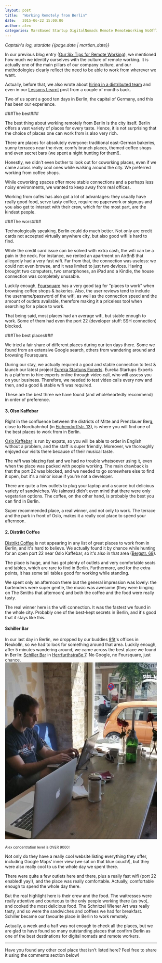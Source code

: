 ```yaml
---
layout: post
title:  "Working Remotely from Berlin"
date:   2015-06-22 15:00:00
author: alex
categories: MarsBased Startup DigitalNomads Remote RemoteWorking NoOffice DistributedTeam CompanyCulture Business Berlin Germany Deutschland
---
```


*Captain's log, stardate {{page.date | martian_date}}*

In our previous blog entry (<a href="https://marsbased.com/blog/2015/06/15/Six-Tips-for-Remote-Working/" title="Our Six Tips for Remote Working" target="_blank">Our Six Tips for Remote Working</a>), we mentioned how much we identify ourselves with the culture of remote working. It is actually one of the main pillars of our company culture, and our methodologies clearly reflect the need to be able to work from wherever we want.

Actually, before that, we also wrote about <a href="https://marsbased.com/blog/2014/10/25/Dealing-With-Your-First-Hire-In-A-Distributed-Team/" title="Hiring in a distributed team" target="_blank">hiring in a distributed team</a> and even in our <a href="https://marsbased.com/blog/2015/04/13/Lessons-Learned-One-Year-Running-Our-Own-Business/" title="Lessons Learnt at MarsBased in our first year" target="_blank">Lessons Learnt</a> post from a couple of months back.

Two of us spent a good ten days in Berlin, the capital of Germany, and this has been our experience.

<!--more-->

###The best###

The best thing about working remotely from Berlin is the city itself. Berlin offers a vast variety of places for every taste. Hence, it is not surprising that the choice of places one can work from is also very rich.

There are places for absolutely everyone: traditional east-German bakeries, sunny terraces near the river, comfy brunch places, themed coffee shops and even secret bars (we spent a night hunting for them!).

Honestly, we didn't even bother to look out for coworking places, even if we came across really cool ones while walking around the city. We preferred working from coffee shops.

While coworking spaces offer more stable connections and a perhaps less noisy environments, we wanted to keep away from real offices.

Working from cafés has also got a lot of advantages: they usually have really good food, serve tasty coffee, require no paperwork or signups and you also get to interact with their crew, which for the most part, are the kindest people.

###The worst###

Technologically speaking, Berlin could do much better. Not only are credit cards not accepted virtually anywhere city, but also good wifi is hard to find.

While the credit card issue can be solved with extra cash, the wifi can be a pain in the neck. For instance, we rented an apartment on AirBnB that allegedly had a very fast wifi. Far from that, the connection was useless: we could not even browse, and it was limited to just two devices. Having brought two computers, two smartphones, an iPad and a Kindle, the house connection was completely unusable.

Luckily enough, <a href="http://www.foursquare.com" title="Foursquare" target="_blank">Foursquare</a> has a very good tag for "places to work" when browsing coffee shops & bakeries. Also, the user reviews tend to include the username/password of the wifi, as well as the connection speed and the amount of outlets available, therefore making it a priceless tool when searching for a place to work.

That being said, most places had an average wifi, but stable enough to work. Some of them had even the port 22 (developer stuff: SSH connection) blocked.

###The best places###

We tried a fair share of different places during our ten days there. Some we found from an extensive Google search, others from wandering around and browsing Foursquare.

During our stay, we actually required a good and stable connection to test & launch our latest project <a href="http://www.eureka-experts.com" title="Eureka Startups Experts" target="_blank" rel="nofollow">Eureka Startups Experts</a>. Eureka Startups Experts is a platform to hire experts online through video call, who will assess you on your business. Therefore, we needed to test video calls every now and then, and a good & stable wifi was required.

These are the best three we have found (and wholeheartedly recommend) in order of preference.

<h4>3. Olso Kaffebar</h4>
Right in the confluence between the districts of Mitte and Prenzlauer Berg, close to Nordbahnhof (in <a href="http://www.oslokaffebar.com/contact/" title="Oslo Kaffebar" target="_blank" rel="nofollow">Eichendorffstr. 13</a>), is where you will find one of the best places to work from in Berlin.

<a href="http://www.oslokaffebar.com/" title="Oslo Kaffebar" target="_blank" rel="nofollow">Oslo Kaffebar</a> is run by expats, so you will be able to order in English without a problem, and the staff is super friendly. Moreover, we thoroughly enjoyed our visits there because of their musical taste.

The wifi was blazing fast and we had no trouble whatsoever using it, even when the place was packed with people working. The main drawback is that the port 22 was blocked, and we needed to go somewhere else to find it open, but it's a minor issue if you're not a developer.

There are quite a few outlets to plug your laptop and a scarce but delicious variety of sandwiches. We (almost) didn't even mind that there were only vegetarian options. The coffee, on the other hand, is probably the best you can find in Berlin.

Super recommended place, a real winner, and not only to work. The terrace and the park in front of Oslo, makes it a really cool place to spend your afternoon.

<h4>2. Distrikt Coffee</h4>
<a href="http://distriktcoffee.de/" target="Distrikt Coffee" target="_blank" rel="nofollow">Distrikt Coffee</a> is not appearing in any list of great places to work from in Berlin, and it's hard to believe. We actually found it by chance while hunting for an open port 22 near Oslo Kaffebar, so it's also in that area (<a href="http://www.yelp.com/map/distrikt-coffee-berlin-3" target="Distrikt Coffee" target="_blank">Bergstr. 68</a>).

The place is huge, and has got plenty of outlets and very comfortable seats and tables, which are rare to find in Berlin. Furthermore, and for the extra points, it has some tall tables good for working while standing.

We spent only an afternoon there but the general impression was lovely: the bartenders were super gentle, the music was awesome (they were binging on The Smiths that afternoon) and both the coffee and the food were really tasty.

The real winner here is the wifi connection. It was the fastest we found in the whole city. Probably one of the best-kept secrets in Berlin, and it's good that it stays like this.

<h4>Schiller Bar</h4>
In our last day in Berlin, we dropped by our buddies <a href="http://www.8fit.com" title="8fit" target="_blank" rel="nofollow">8fit</a>'s offices in Neukolln, so we had to look for something around that area. Luckily enough, after 5 minutes wandering around, we came across the best place we found in Berlin: <a href="http://www.schillerbar.com/" title="Schiller Bar" target="_blank" rel="nofollow">Schiller Bar</a> in <a href="https://www.google.com/maps/place/Herrfurthstra%C3%9Fe+7,+12049+Berlin,+Germany/data=!4m2!3m1!1s0x47a84fbe714be28b:0x427e4d39b72f0eee?sa=X&ved=0ahUKEwjbnOjvuvXJAhWC1RoKHbrUDmkQ8gEIHDAA" title="Schiller Bar" target="_blank">Herrfurthstraße 7</a>. No Google, no Foursquare, just chance.

<img src="/images/blog/post21.jpg" alt="Àlex working in Schiller Bar" title="Àlex working in Schiller Bar" class="img-center img-rounded img-responsive" />
<p class="text-center img-footer"><small>Àlex concentration level is OVER 9000!</small></p>

Not only do they have a really cool website listing everything they offer, including Google Maps' inner view (we sat on that blue couch!), but they were also really cool to us the whole day we spent there.

There were quite a few outlets here and there, plus a really fast wifi (port 22 enabled! yay!), and the place was really comfortable. Actually, comfortable enough to spend the whole day there.

But the real highlight here is their crew and the food. The waitresses were really attentive and courteous to the only people working there (us two), and cooked the most delicious food. The Schnitzel Wiener Art was really tasty, and so were the sandwiches and coffees we had for breakfast. Schiller became our favourite place in Berlin to work remotely.

Actually, a week and a half was not enough to check all the places, but we are glad to have found so many outstanding places that confirm Berlin as one of the best destinations for digital nomads and remote workers.

<hr/>

Have you found any other cool place that isn't listed here? Feel free to share it using the comments section below!

